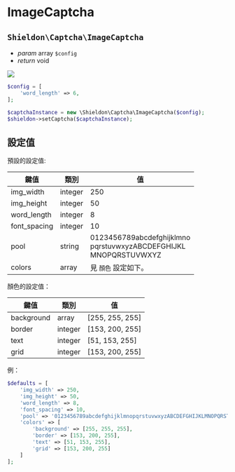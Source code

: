 # ImageCaptcha

## `Shieldon\Captcha\ImageCaptcha`

- *param* array `$config`
- *return* void

![](https://i.imgur.com/tJVTMsb.png)

```php
$config = [
    'word_length' => 6,
];

$captchaInstance = new \Shieldon\Captcha\ImageCaptcha($config);
$shieldon->setCaptcha($captchaInstance);
```

## 設定值

預設的設定值:

| 鍵值 | 類別 | 值 |
| --- | --- | --- |
| img_width | integer | 250 |
| img_height | integer | 50 |
| word_length | integer | 8 |
| font_spacing | integer | 10 |
| pool | string | 0123456789abcdefghijklmno<br />pqrstuvwxyzABCDEFGHIJKL<br />MNOPQRSTUVWXYZ |
| colors | array | 見 `顏色` 設定如下。 |

顏色的設定值：

| 鍵值 | 類別 | 值 |
| --- | --- | --- |
| background | array |  [255, 255, 255] |
| border | integer | [153, 200, 255] |
| text | integer | [51, 153, 255] |
| grid | integer | [153, 200, 255] |

例：

```php
$defaults = [
    'img_width' => 250,
    'img_height' => 50,
    'word_length' => 8,
    'font_spacing' => 10,
    'pool' => '0123456789abcdefghijklmnopqrstuvwxyzABCDEFGHIJKLMNOPQRSTUVWXYZ',
    'colors' => [
        'background' => [255, 255, 255],
        'border' => [153, 200, 255],
        'text' => [51, 153, 255],
        'grid' => [153, 200, 255]
    ]
];
```
